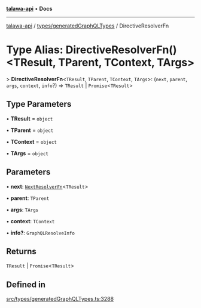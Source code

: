 [**talawa-api**](../../../README.md) • **Docs**

***

[talawa-api](../../../modules.md) / [types/generatedGraphQLTypes](../README.md) / DirectiveResolverFn

# Type Alias: DirectiveResolverFn()\<TResult, TParent, TContext, TArgs\>

\> **DirectiveResolverFn**\<`TResult`, `TParent`, `TContext`, `TArgs`\>: (`next`, `parent`, `args`, `context`, `info`?) =\> `TResult` \| `Promise`\<`TResult`\>

## Type Parameters

• **TResult** = `object`

• **TParent** = `object`

• **TContext** = `object`

• **TArgs** = `object`

## Parameters

• **next**: [`NextResolverFn`](NextResolverFn.md)\<`TResult`\>

• **parent**: `TParent`

• **args**: `TArgs`

• **context**: `TContext`

• **info?**: `GraphQLResolveInfo`

## Returns

`TResult` \| `Promise`\<`TResult`\>

## Defined in

[src/types/generatedGraphQLTypes.ts:3288](https://github.com/PalisadoesFoundation/talawa-api/blob/0e711c6a6b57f55ab5776fc9c8edfc5ebc0b3d70/src/types/generatedGraphQLTypes.ts#L3288)
